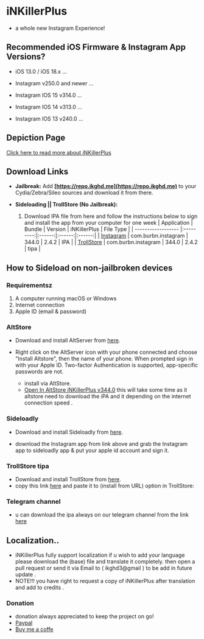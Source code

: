 # iNKillerPlus
* a whole new Instagram Experience!

## Recommended iOS Firmware & Instagram App Versions?
* iOS 13.0 / iOS 18.x ...
* Instagram v250.0 and newer ...

* Instagram IOS 15 v314.0 ...
* Instagram IOS 14 v313.0 ...
* Instagram IOS 13 v240.0 ...

## Depiction Page
[Click here to read more about iNKillerPlus](https://repo.ikghd.me/depictions/?p=me.ikghd.inkplus)

## Download Links

* **Jailbreak:** Add __[https://repo.ikghd.me](https://repo.ikghd.me)__ to your Cydia/Zebra/Sileo sources and download it from there.
* **Sideloading || TrollStore (No Jailbreak):**

    1. Download IPA file from here and follow the instructions below to sign and install the app from your computer for one week
        | Application | Bundle | Version | iNKillerPlus | File Type |
        | ------------------ |:---------:|:------:|:------:|:------:|
        | [Instagram](https://ikghd.site/ipa/Instagram_344.0_iNKillerPlus_2.4.2.ipa) | com.burbn.instagram | 344.0 | 2.4.2 | IPA |
        | [TrollStore](https://ikghd.site/ipa/Instagram_344.0_iNKillerPlus_2.4.2_TrollStore.tipa) | com.burbn.instagram | 344.0 | 2.4.2 | tipa |


## How to Sideload on non-jailbroken devices
### Requirementsz
1. A computer running macOS or Windows
2. Internet connection
3. Apple ID (email & password)


### AltStore
* Download and install AltServer from [here](https://altstore.io).

* Right click on the AltServer icon with your phone connected and choose "Install Altstore", then the name of your phone. When prompted sign in with your Apple ID. Two-factor Authentication is supported, app-specific passwords are not.

    * install via AltStore.
    * [Open In AltStore iNKillerPlus v344.0](https://tinyurl.com/4axbaj7d) this will take some time as it altstore need to download the iPA and it depending on the internet connection speed .



### Sideloadly
* Download and install Sideloadly from [here](https://sideloadly.io).

* download the Instagram app from link above and grab the Instagram app to sideloadly app & put your apple id account and sign it.


### TrollStore tipa
* Download and install TrollStore from [here](https://github.com/opa334/TrollStore).
* copy this link [here](https://ikghd.site/ipa/Instagram_344.0_iNKillerPlus_2.4.2_TrollStore.tipa) and paste it to (install from URL) option in TrollStore:


### Telegram channel
* u can download the ipa always on our telegram channel from the link [here](https://t.me/ikghdiPA)


## Localization..
* iNKillerPlus fully support localization if u wish to add your language please download the (base) file and translate it completely. then open a pull request or send it via Email to ( ikghd3@gmail ) to be add in future update .
* NOTE!!! you have right to request a copy of iNKillerPlus after translation and add to credits .

### Donation
* donation always appreciated to keep the project on go!
* [Paypal](https://www.paypal.com/donate/?hosted_button_id=HG4NT5LFR29DW)
* [Buy me a coffe](https://www.buymeacoffee.com/ikghd)
